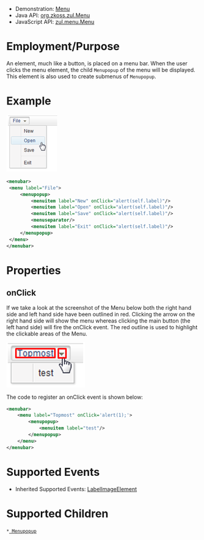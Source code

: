 
- Demonstration: [Menu](http://www.zkoss.org/zkdemo/menu)
- Java API: [org.zkoss.zul.Menu](https://www.zkoss.org/javadoc/latest/zk/org/zkoss/zul/Menu.html)
- JavaScript API: [zul.menu.Menu](https://www.zkoss.org/javadoc/latest/jsdoc/classes/zul.menu.Menu.html)

# Employment/Purpose

An element, much like a button, is placed on a menu bar. When the user
clicks the menu element, the child `Menupopup` of the menu will be
displayed. This element is also used to create submenus of `Menupopup`.

# Example

![](/zk_component_ref/images/ZKComRef_Menu.png)

```xml
<menubar>
 <menu label="File">
     <menupopup>
         <menuitem label="New" onClick="alert(self.label)"/>
         <menuitem label="Open" onClick="alert(self.label)"/>
         <menuitem label="Save" onClick="alert(self.label)"/>
         <menuseparator/>
         <menuitem label="Exit" onClick="alert(self.label)"/>
     </menupopup>
 </menu>
</menubar>
```

# Properties

## onClick

If we take a look at the screenshot of the Menu below both the right
hand side and left hand side have been outlined in red. Clicking the
arrow on the right hand side will show the menu whereas clicking the
main button (the left hand side) will fire the onClick event. The red
outline is used to highlight the clickable areas of the Menu.

![](/zk_component_ref/images/ZKComRef_Menu_onClick.png)

The code to register an onClick event is shown below:

```xml
<menubar>
    <menu label="Topmost" onClick='alert(1);'>
        <menupopup>
            <menuitem label="test"/>
        </menupopup>
    </menu>
</menubar>
```

# Supported Events

- Inherited Supported Events: [ LabelImageElement]({{site.baseurl}}/zk_component_ref/labelimageelement#Supported_Events)

# Supported Children

`*`[` Menupopup`]({{site.baseurl}}/zk_component_ref/menupopup)
